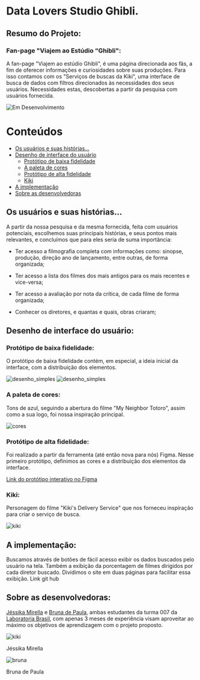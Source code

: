 # Data Lovers Studio Ghibli.


## Resumo do Projeto:

### Fan-page "Viajem ao Estúdio “Ghibli":


A fan-page "Viajem ao estúdio Ghibli", é uma página direcionada aos fãs, a fim de oferecer informações e curiosidades sobre suas produções.
Para isso contamos com os "Serviços de buscas da Kiki", uma interface de busca de dados com filtros direcionados às necessidades dos seus usuários. Necessidades estas, descobertas a partir da pesquisa com usuários fornecida.

![ Em Desenvolvimento](http://img.shields.io/static/v1?label=STATUS&message=EM%20DESENVOLVIMENTO&color=GREEN&style=for-the-badge)


# Conteúdos

* [Os usuários e suas histórias...](#os-usuários-e-suas-histórias)
* [Desenho de interface do usuário](#desenho-de-interface-do-usuário)
  * [Protótipo de baixa fidelidade](#protótipo-de-baixa-fidelidade)
  * [A paleta de cores](#a-paleta-de-cores)
  * [Protótipo de alta fidelidade](#protótipo-de-alta-fidelidade)
  * [Kiki](#kiki)
* [A implementação](#a-implementação)
* [Sobre as desenvolvedoras](#sobre-as-desenvolvedoras)


## Os usuários e suas histórias...

A partir da nossa pesquisa e da mesma fornecida, feita com usuários potenciais, escolhemos suas principais histórias, e seus pontos mais relevantes, e concluímos que para eles seria de suma importância:

- Ter acesso a filmografia completa com informações como: sinopse, produção, direção ano de lançamento, entre outras, de forma  organizada;

- Ter acesso a lista dos filmes dos mais antigos para os mais recentes e vice-versa;

- Ter acesso a avaliação por nota da crítica, de cada filme de forma organizada;

- Conhecer os diretores, e quantas e quais, obras criaram;


## Desenho de interface do usuário:

### Protótipo de baixa fidelidade:

O protótipo de baixa fidelidade contém, em especial, a ideia inicial da interface, com a distribuição dos elementos.


<img src="imagens_readme/prototipo_baixa.jpeg" alt="desenho_simples">
<img src="prototipo_baixa2.jpeg" alt="desenho_simples">


### A paleta de cores:

Tons de azul, seguindo a abertura do filme "My Neighbor Totoro", assim como a sua logo, foi nossa inspiração principal.

<img src="paleta_cores.png" alt="cores">


### Protótipo de alta fidelidade:

Foi realizado a partir da ferramenta (até então nova para nós) Figma. Nesse primeiro protótipo, definimos as cores e a distribuição dos elementos da interface.

[Link do protótipo interativo no Figma](https://www.figma.com/proto/mJ83bN0NlQm2ldvusywL8V/data-lovers-prototype-Studio-Ghibli?embed_host=notion&kind=&node-id=1%3A2&page-id=0%3A1&scaling=scale-down-width&starting-point-node-id=1%3A2&viewport=241%2C48%2C0.06)


### Kiki:

Personagem do filme "Kiki's Delivery Service" que nos forneceu inspiração para criar o serviço de busca.

<img src="kiki_sem fundo_certa.png" alt="kiki">


## A implementação:

Buscamos através de botões de fácil acesso exibir os dados buscados pelo usuário na tela. Também a exibição da porcentagem de filmes
dirigidos por cada diretor buscado. Dividimos o site em duas páginas para facilitar essa exibição.
Link git hub


## Sobre as desenvolvedoras:

[Jéssika Mirella](https://github.com/JessikaMirella) e [Bruna de Paula](https://github.com/Brulibra), ambas estudantes da turma 007 da [Laboratoria Brasil](https://github.com/Laboratoria), com apenas 3 meses de experiência visam aproveitar ao máximo os objetivos de aprendizagem com o projeto proposto.

<img src="jess.jpg" alt="kiki">

Jéssika Mirella

<img src="brunajpg.jpg" alt="bruna">

Bruna de Paula



